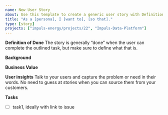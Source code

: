 ```yaml
---
name: New User Story
about: Use this template to create a generic user story with Definition of Done, Background, Business Value, User Insights and Tasks
title: "As a [persona], I [want to], [so that]."
type: [story]
projects: ["impuls-energy/projects/22", "Impuls-Data-Platform"]
---
```


**Definition of Done**
The story is generally “done” when the user can complete the outlined task, but make sure to define what that is.

**Background**

**Business Value**

**User insights**
Talk to your users and capture the problem or need in their words. No need to guess at stories when you can source them from your customers.

**Tasks**
- [ ] task1, ideally with link to issue
